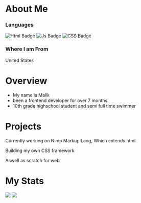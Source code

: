 
<body>
 <h1>About Me</h1>
 <h3>Languages</h3>
  <div id="badges">
 
  <img src="https://img.shields.io/badge/HTML-Markup-orange?style=for-the-badge&logo=HTML" alt="Html Badge"/>
  <img src="https://img.shields.io/badge/Javascript-js-brightgreen?style=for-the-badge&logo=javascript" alt="Js Badge"/>
   <img src="https://img.shields.io/badge/CSS-%20StyleSheet-yellow?style=for-the-badge&logo=SCASS" alt="CSS Badge"/>
</div>
 <h3><strong>Where I am From</strong></h3>
 <p>United States</p>
 <h1>Overview</h1>
 <ul>
  <li>
   My name is Malik
  </li>
  <li>
   been a frontend developer for over 7 months
  </li>
  <li>
   10th grade highschool student and semi full time swimmer
  </li>
 </ul>
 <h1>Projects</h1>
 <p> Currently working on Nimp Markup Lang, Which  extends html</p>
 <p>Building my own CSS framework </p>
 <p>Aswell as scratch for web </p>
 </body>
 <h1>My Stats</h1>
<img src="https://github-readme-stats.vercel.app/api?username=MalikWhitten67&show_icons=true&theme=transparent">
<img src="https://github-readme-stats.vercel.app/api/top-langs/?username=MalikWhitten67&exclude_repo=github-readme-stats,MalikWhitten67.github.io">

